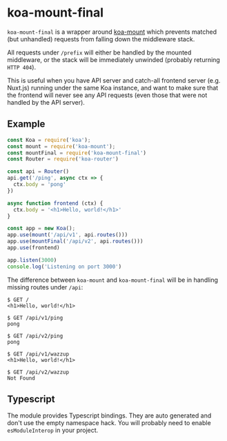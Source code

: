 # koa-mount-final

`koa-mount-final` is a wrapper around [koa-mount](https://github.com/koajs/mount) which prevents matched (but unhandled) requests from falling down the middleware stack.

All requests under `/prefix` will either be handled by the mounted middleware, or the stack will be immediately unwinded (probably returning `HTTP 404`).

This is useful when you have API server and catch-all frontend server (e.g. Nuxt.js) running under the same Koa instance, and want to make sure that the frontend will never see any API requests (even those that were not handled by the API server).

## Example

```js
const Koa = require('koa');
const mount = require('koa-mount');
const mountFinal = require('koa-mount-final')
const Router = require('koa-router')

const api = Router()
api.get('/ping', async ctx => {
  ctx.body = 'pong'
})

async function frontend (ctx) {
  ctx.body = '<h1>Hello, world!</h1>'
}

const app = new Koa();
app.use(mount('/api/v1', api.routes()))
app.use(mountFinal('/api/v2', api.routes()))
app.use(frontend)

app.listen(3000)
console.log('Listening on port 3000')
```

The difference between `koa-mount` and `koa-mount-final` will be in handling missing routes under `/api`:

```console
$ GET /
<h1>Hello, world!</h1>

$ GET /api/v1/ping
pong

$ GET /api/v2/ping
pong

$ GET /api/v1/wazzup
<h1>Hello, world!</h1>

$ GET /api/v2/wazzup
Not Found
```

## Typescript

The module provides Typescript bindings. They are auto generated and don't use the empty namespace hack. You will probably need to enable `esModuleInterop` in your project.
